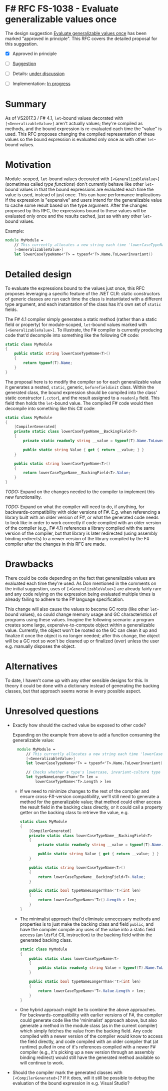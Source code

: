 # F# RFC FS-1038 - Evaluate generalizable values once

The design suggestion [Evaluate generalizable values once](https://github.com/fsharp/fslang-suggestions/issues/602) has been marked "approved in principle".
This RFC covers the detailed proposal for this suggestion.

* [x] Approved in principle
* [ ] [Suggestion](https://github.com/fsharp/fslang-suggestions/issues/602)
* [ ] Details: [under discussion](https://github.com/fsharp/fslang-design/issues/222)
* [ ] Implementation: [In progress](https://github.com/dotnet/fsharp/pull/FILL-ME-IN)


# Summary
[summary]: #summary

As of VS2017.3 / F# 4.1, ``let``-bound values decorated with ``[<GeneralizableValue>]`` aren't actually values; they're compiled as
methods, and the bound expression is re-evaluated each time the "value" is used. This RFC proposes changing the compiled
representation of these values so the bound expression is evaluated only once as with other ``let``-bound values.

# Motivation
[motivation]: #motivation

Module-scoped, ``let``-bound values decorated with ``[<GeneralizableValue>]`` (sometimes called _type functions_) don't currently
behave like other ``let``-bound values in that the bound expressions are evaluated each time the value is used, instead of just
once. This can have performance implications if the expression is "expensive" and users intend for the generalizable value to cache
some result based on the type argument. After the changes proposed by this RFC, the expressions bound to these values will be
evaluated only once and the results cached, just as with any other ``let``-bound values.

Example:

```fsharp
module MyModule =
    // This currently allocates a new string each time 'lowerCaseTypeName' is used.
    [<GeneralizableValue>]
    let lowerCaseTypeName<'T> = typeof<'T>.Name.ToLowerInvariant()
```

# Detailed design
[design]: #detailed-design

To evaluate the expressions bound to the values just once, this RFC proposes leveraging a specific feature of the .NET CLR:
static constructors of generic classes are run each time the class is instantiated with a different type argument, and each
instantation of the class has it's own set of ``static`` fields.

The F# 4.1 compiler simply generates a static method (rather than a static field or property) for module-scoped, ``let``-bound
values marked with ``[<GeneralizableValue>]``. To illustrate, the F# compiler is currently producing code that'd decompile into
something like the following C# code:

```csharp
static class MyModule
{
    public static string lowerCaseTypeName<T>()
    {
        return typeof(T).Name;
    }
}
```

The proposal here is to modify the compiler so for each generalizable value it generates a nested, ``static``, generic,
``beforefieldinit`` class. Within the generated class, the bound expression should be compiled into the class' static constructor
(``.cctor``), and the result assigned to a ``readonly`` field. This field then holds the ``let``-bound value. The compiled F#
code would then decompile into something like this C# code:

```csharp
static class MyModule
{
    [CompilerGenerated]
    private static class lowerCaseTypeName__BackingField<T>
    {
        private static readonly string __value = typeof(T).Name.ToLowerInvariant();

        public static string Value { get { return __value; } }
    }

    public static string lowerCaseTypeName<T>()
    {
        return lowerCaseTypeName__BackingField<T>.Value;
    }
}
```

*TODO:* Expand on the changes needed to the compiler to implement this new functionality.

*TODO:* Expand on what the compiler will need to do, if anything, for backwards-compatibility with older versions of F#. E.g. when
referencing a library built with an older version of F#, or what the generated code needs to look like in order to work correctly
if code compiled with an older version of the compiler (e.g., F# 4.1) references a library compiled with the same version of the
compiler, but that library is later redirected (using assembly binding redirects) to a newer version of the library compiled by
the F# compiler after the changes in this RFC are made.

# Drawbacks
[drawbacks]: #drawbacks

There could be code depending on the fact that generalizable values are evaluated each time they're used. As Don mentioned in the
comments on the initial suggestion, uses of ``[<GeneralizableValue>]`` are already fairly rare and any code relying on the
expression being evaluated multiple times is already failing to adhere to the F# language specification.

This change will also cause the values to become GC roots (like other ``let``-bound values), so could change memory usage and GC
characteristics of programs using these values. Imagine the following scenario: a program creates some large, expensive-to-compute
object within a generalizable value. Currently, the object won't be rooted so the GC can clean it up and finalize it once the object
is no longer needed; after this change, the object will be a GC root so won't be cleaned up or finalized (ever) unless the user
e.g. manually disposes the object.

# Alternatives
[alternatives]: #alternatives

To date, I haven't come up with any other sensible designs for this. In theory it could be done with a dictionary instead of
generating the backing classes, but that approach seems worse in every possible aspect.

# Unresolved questions
[unresolved]: #unresolved-questions

* Exactly how should the cached value be exposed to other code?

  Expanding on the example from above to add a function consuming the generalizable value:

  ```fsharp
    module MyModule =
        // This currently allocates a new string each time 'lowerCaseTypeName' is used.
        [<GeneralizableValue>]
        let lowerCaseTypeName<'T> = typeof<'T>.Name.ToLowerInvariant()

        // Checks whether a type's lowercase, invariant-culture type name is longer than a specified length.
        let typeNameLongerThan<'T> len =
            lowerCaseTypeName<'T>.Length > len
    ```

  * If we need to minimize changes to the rest of the compiler and ensure cross-F#-version compatibility, we'll still need to
    generate a method for the generalizable value; that method could either access the result field in the backing class directly,
    or it could call a property getter on the backing class to retrieve the value, e.g.

    ```csharp
    static class MyModule
    {
        [CompilerGenerated]
        private static class lowerCaseTypeName__BackingField<T>
        {
            private static readonly string __value = typeof(T).Name.ToLowerInvariant();

            public static string Value { get { return __value; } }
        }

        public static string lowerCaseTypeName<T>()
        {
            return lowerCaseTypeName__BackingField<T>.Value;
        }

        public static bool typeNameLongerThan<'T>(int len)
        {
            return lowerCaseTypeName<'T>().Length > len;
        }
    }
    ```

  * The minimalist approach that'd eliminate unnecessary methods and properties is to just make the backing class and field
    ``public``, and have the compiler compile any uses of the value into a static field access (an ``ldsfld`` CIL instruction) to
    the backing field within the generated backing class.

    ```csharp
    static class MyModule
    {
        public static class lowerCaseTypeName<T>
        {
            public static readonly string Value = typeof(T).Name.ToLowerInvariant();
        }

        public static bool typeNameLongerThan<'T>(int len)
        {
            return lowerCaseTypeName<'T>.Value.Length > len;
        }
    }
    ```

  * One hybrid approach might be to combine the above approaches. For backwards-compatibility with earlier versions of F#, the
    compiler could generate code like the 'minimalist' approach above, but also generate a method in the module class (as in the
    current compiler) which simply fetches the value from the backing field. Any code compiled with a newer version of the compiler
    would know to access the field directly, and code compiled with an older compiler that (at runtime) pulled in one of it's
    references compiled with a newer F# compiler (e.g., it's picking up a new version through an assembly binding redirect)
    would still have the generated method available so will continue to work.


* Should the compiler mark the generated classes with ``[<CompilerGenerated>]``? If it does, will it still be possible to debug the
  evaluation of the bound expression in e.g. Visual Studio?
